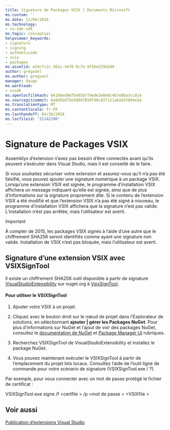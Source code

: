 ```yaml
---
title: Signature de Packages VSIX | Documents Microsoft
ms.custom: ''
ms.date: 11/04/2016
ms.technology:
- vs-ide-sdk
ms.topic: conceptual
helpviewer_keywords:
- signature
- signing
- authenticode
- vsix
- packages
ms.assetid: e34cfc2c-361c-44f8-9cfe-9f2be229d248
author: gregvanl
ms.author: gregvanl
manager: douge
ms.workload:
- vssdk
ms.openlocfilehash: 84166ed96fb49567f4ede3e8e0c4b7e8ba3cc814
ms.sourcegitcommit: 6a9d5bd75e50947659fd6c837111a6a547884e2a
ms.translationtype: MT
ms.contentlocale: fr-FR
ms.lasthandoff: 04/16/2018
ms.locfileid: "31142290"
---
```

# <a name="signing-vsix-packages"></a>Signature de Packages VSIX
Assemblys d’extension n’avez pas besoin d’être connectés avant qu’ils peuvent s’exécuter dans Visual Studio, mais il est conseillé de le faire.  
  
 Si vous souhaitez sécuriser votre extension et assurez-vous qu’il n’a pas été falsifié, vous pouvez ajouter une signature numérique à un package VSIX. Lorsqu’une extension VSIX est signée, le programme d’installation VSIX affichera un message indiquant qu’elle est signée, ainsi que de plus d’informations sur la signature proprement dite. Si le contenu de l’extension VSIX a été modifié et que l’extension VSIX n’a pas été signé à nouveau, le programme d’installation VSIX affichera que la signature n’est pas valide. L’installation n’est pas arrêtée, mais l’utilisateur est averti.  
  
> [!IMPORTANT]
>  À compter de 2015, les packages VSIX signés à l’aide d’une autre que le chiffrement SHA256 seront identifiés comme ayant une signature non valide. Installation de VSIX n’est pas bloquée, mais l’utilisateur est averti.  
  
## <a name="signing-a-vsix-with-vsixsigntool"></a>Signature d’une extension VSIX avec VSIXSignTool  
 Il existe un chiffrement SHA256 outil disponible à partir de signature [VisualStudioExtensibility](http://www.nuget.org/profiles/VisualStudioExtensibility) sur nuget.org à [VsixSignTool](http://www.nuget.org/packages/Microsoft.VSSDK.Vsixsigntool).  
  
#### <a name="to-use-the-vsixsigntool"></a>Pour utiliser le VSIXSignTool  
  
1.  Ajouter votre VSIX à un projet.  
  
2.  Cliquez avec le bouton droit sur le nœud de projet dans l’Explorateur de solutions, en sélectionnant **ajouter &#124; gérer les Packages NuGet**.  Pour plus d’informations sur NuGet et l’ajout de voir des packages NuGet, consultez le [documentation de NuGet](/NuGet) et [Package Manager UI](/NuGet/Tools/Package-Manager-UI) rubriques.  
  
3.  Recherchez VSIXSignTool de VisualStudioExtensibility et installez le package NuGet.  
  
4.  Vous pouvez maintenant exécuter le VSIXSignTool à partir de l’emplacement du projet lots locaux. Consultez l’aide de l’outil ligne de commande pour votre scénario de signature (VSIXSignTool.exe / ?).  
  
 Par exemple, pour vous connecter avec un mot de passe protégé le fichier de certificat :  
  
 VSIXSignTool.exe signe /f \<certfile > /p \<mot de passe > \<VSIXfile >  
  
## <a name="see-also"></a>Voir aussi  
 [Publication d’extensions Visual Studio](../extensibility/shipping-visual-studio-extensions.md)